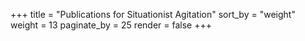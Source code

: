 +++
title = "Publications for Situationist Agitation"
sort_by = "weight"
weight = 13
paginate_by = 25
render = false
+++
